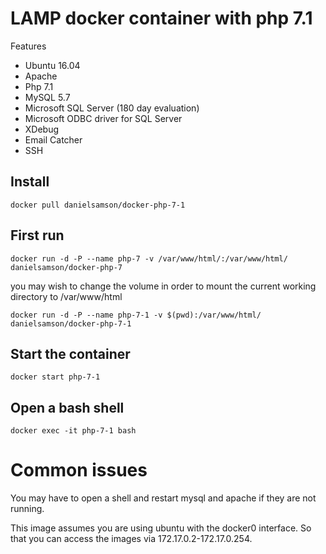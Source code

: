 # LAMP docker container with php 7.1

Features
* Ubuntu 16.04
* Apache
* Php 7.1
* MySQL 5.7
* Microsoft SQL Server (180 day evaluation)
* Microsoft ODBC driver for SQL Server
* XDebug
* Email Catcher
* SSH


## Install

    docker pull danielsamson/docker-php-7-1

## First run
    docker run -d -P --name php-7 -v /var/www/html/:/var/www/html/ danielsamson/docker-php-7

you may wish to change the volume in order to mount the current working directory to /var/www/html
    
    docker run -d -P --name php-7-1 -v $(pwd):/var/www/html/ danielsamson/docker-php-7-1

## Start the container

    docker start php-7-1

## Open a bash shell

    docker exec -it php-7-1 bash
   
# Common issues

You may have to open a shell and restart mysql and apache if they are not running.

This image assumes you are using ubuntu with the docker0 interface. So that you can access the images via 172.17.0.2-172.17.0.254.
